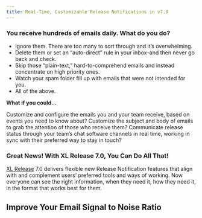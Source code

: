 ```yaml
---
title: Real-Time, Customizable Release Notifications in v7.0
---
```


### You receive hundreds of emails daily. What do you do?

* Ignore them. There are too many to sort through and it’s overwhelming.
* Delete them or set an “auto-direct” rule in your inbox–and then never go back and check.
* Skip those “plain-text,” hard-to-comprehend emails and instead concentrate on high priority ones.
* Watch your spam folder fill up with emails that were not intended for you.
* All of the above.

**What if you could...**

Customize and configure the emails you and your team receive, based on events you need to know about? Customize the subject and body of emails to grab the attention of those who receive them? Communicate release status through your team’s chat software channels in real time, working in sync with their preferred way to stay in touch?

### Great News! With XL Release 7.0, You Can Do All That!

[XL Release](https://xebialabs.com/products/xl-release/) 7.0 delivers flexible new Release Notification features that align with and complement users’ preferred tools and ways of working. Now everyone can see the right information, when they need it, how they need it, in the format that works best for them.

## Improve Your Email Signal to Noise Ratio
